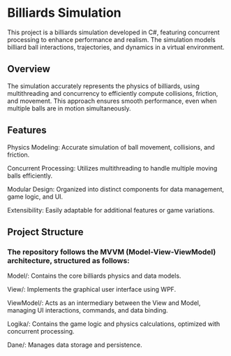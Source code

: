 # Billiards Simulation
This project is a billiards simulation developed in C#, featuring concurrent processing to enhance performance and realism. The simulation models billiard ball interactions, trajectories, and dynamics in a virtual environment.

## Overview
The simulation accurately represents the physics of billiards, using multithreading and concurrency to efficiently compute collisions, friction, and movement. This approach ensures smooth performance, even when multiple balls are in motion simultaneously.

## Features
Physics Modeling: Accurate simulation of ball movement, collisions, and friction.

Concurrent Processing: Utilizes multithreading to handle multiple moving balls efficiently.

Modular Design: Organized into distinct components for data management, game logic, and UI.

Extensibility: Easily adaptable for additional features or game variations.

## Project Structure

### The repository follows the MVVM (Model-View-ViewModel) architecture, structured as follows:

Model/: Contains the core billiards physics and data models.

View/: Implements the graphical user interface using WPF.

ViewModel/: Acts as an intermediary between the View and Model, managing UI interactions, commands, and data binding.

Logika/: Contains the game logic and physics calculations, optimized with concurrent processing.

Dane/: Manages data storage and persistence.
